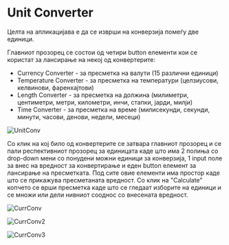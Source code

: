 # Unit Converter

Целта на апликацијава е да се изврши на конверзија помеѓу две единици.

Главниот прозорец се состои од четири button елементи кои се користат за лансирање на некој од конвертерите:
- Currency Converter - за пресметка на валути (15 различни единици)
- Temperature Converter - за пресметка на температури (целзиусови, келвинови, фаренхајтови)
- Length Converter - за пресметка на должина (милиметри, центиметри, метри, километри, инчи, стапки, јарди, милји)
- Time Converter - за пресметка на време (милисекунди, секунди, минути, часови, денови, недели, месеци)

![UnitConv](https://user-images.githubusercontent.com/94390581/177018734-c1946eac-14c7-4aa9-9f62-41f72d4fbe31.png)

Со клик на кој било од конвертерите се затвара главниот прозорец и се пали респективниот прозорец за единицата каде што има 2 полиња со drop-down мени со понудени можни единици за конверзија, 1 input поле за внес на вредност за конвертирање и еден button елемент за лансирање на пресметката. Под сите овие елементи има простор каде што се прикажува пресметаната вредност. Со клик на "Calculate" копчето се врши пресметка каде што се гледаат изборите на единици и се множи или дели нивниот сооднос со внесената вредност.

![CurrConv](https://user-images.githubusercontent.com/94390581/177018802-4b900bf1-5dda-4fdb-9240-f054c7a761e0.png)

![CurrConv2](https://user-images.githubusercontent.com/94390581/177018828-06d0e96c-8842-49ba-860a-cd58ae833f75.png)

![CurrConv3](https://user-images.githubusercontent.com/94390581/177018836-06b54661-2471-4543-99b6-c1cad2af2d77.png)
